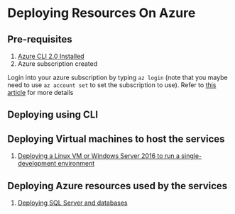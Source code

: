 # Deploying Resources On Azure

## Pre-requisites
1. [Azure CLI 2.0 Installed](https://docs.microsoft.com/en-us/cli/azure/install-azure-cli)
2. Azure subscription created

Login into your azure subscription by typing `az login` (note that you maybe need to use `az account set` to set the subscription to use). Refer to [this article](https://docs.microsoft.com/en-us/cli/azure/authenticate-azure-cli) for more details

## Deploying using CLI

## Deploying Virtual machines to host the services

1. [Deploying a Linux VM or Windows Server 2016 to run a single-development environment](az/vms/readme.md)

## Deploying Azure resources used by the services

1. [Deploying SQL Server and databases](arm/sql-server.md)






